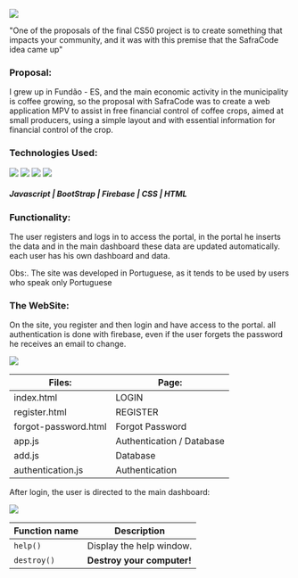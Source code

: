 ![](https://i.imgur.com/jjJ0t5p.png)

"One of the proposals of the final CS50 project is to create something that impacts your community, and it was with this premise that the SafraCode idea came up"

### Proposal:

I grew up in Fundão - ES, and the main economic activity in the municipality is coffee growing, so the proposal with SafraCode was to create a web application MPV to assist in free financial control of coffee crops, aimed at small producers, using a simple layout and with essential information for financial control of the crop.

### Technologies Used:
![](https://icon-icons.com/icons2/2108/PNG/48/javascript_icon_130900.png) ![](https://icon-icons.com/icons2/2248/PNG/48/bootstrap_icon_135870.png)  ![](https://icon-icons.com/icons2/691/PNG/48/google_firebase_icon-icons.com_61474.png)  ![](https://icon-icons.com/icons2/512/PNG/48/html5-01_icon-icons.com_50875.png)  
##### Javascript | BootStrap | Firebase | CSS | HTML


### Functionality:

The user registers and logs in to access the portal, in the portal he inserts the data and in the main dashboard these data are updated automatically. each user has his own dashboard and data.

Obs:. The site was developed in Portuguese, as it tends to be used by users who speak only Portuguese

### The WebSite:
On the site, you register and then login and have access to the portal.
all authentication is done with firebase, even if the user forgets the password he receives an email to change.

![](https://i.ibb.co/sFYF9cH/site1.png)  



| Files:      | Page: |
| ------------- | ------------------------------ |
| index.html  | LOGIN |
| register.html     |   REGISTER |
| forgot-password.html      |    Forgot Password |
| app.js      | Authentication / Database    |
| add.js     |  Database  |
|authentication.js | Authentication |


After login, the user is directed to the main dashboard:

![](https://i.ibb.co/gDxQB7F/site2.png) 



| Function name | Description                    |
| ------------- | ------------------------------ |
| `help()`      | Display the help window.       |
| `destroy()`   | **Destroy your computer!**     |


